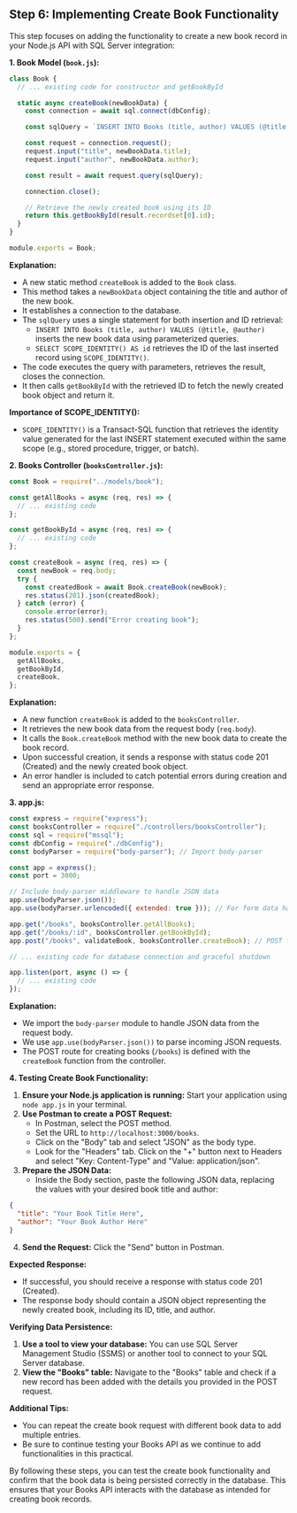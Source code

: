 ## Step 6: Implementing Create Book Functionality

This step focuses on adding the functionality to create a new book record in your Node.js API with SQL Server integration:

**1. Book Model (`book.js`):**

```javascript
class Book {
  // ... existing code for constructor and getBookById

  static async createBook(newBookData) {
    const connection = await sql.connect(dbConfig);

    const sqlQuery = `INSERT INTO Books (title, author) VALUES (@title, @author); SELECT SCOPE_IDENTITY() AS id;`; // Retrieve ID of inserted record

    const request = connection.request();
    request.input("title", newBookData.title);
    request.input("author", newBookData.author);

    const result = await request.query(sqlQuery);

    connection.close();

    // Retrieve the newly created book using its ID
    return this.getBookById(result.recordset[0].id);
  }
}

module.exports = Book;
```

**Explanation:**

- A new static method `createBook` is added to the `Book` class.
- This method takes a `newBookData` object containing the title and author of the new book.
- It establishes a connection to the database.
- The `sqlQuery` uses a single statement for both insertion and ID retrieval:
  - `INSERT INTO Books (title, author) VALUES (@title, @author)` inserts the new book data using parameterized queries.
  - `SELECT SCOPE_IDENTITY() AS id` retrieves the ID of the last inserted record using `SCOPE_IDENTITY()`.
- The code executes the query with parameters, retrieves the result, closes the connection.
- It then calls `getBookById` with the retrieved ID to fetch the newly created book object and return it.

**Importance of SCOPE_IDENTITY():**

- `SCOPE_IDENTITY()` is a Transact-SQL function that retrieves the identity value generated for the last INSERT statement executed within the same scope (e.g., stored procedure, trigger, or batch).

**2. Books Controller (`booksController.js`):**

```javascript
const Book = require("../models/book");

const getAllBooks = async (req, res) => {
  // ... existing code
};

const getBookById = async (req, res) => {
  // ... existing code
};

const createBook = async (req, res) => {
  const newBook = req.body;
  try {
    const createdBook = await Book.createBook(newBook);
    res.status(201).json(createdBook);
  } catch (error) {
    console.error(error);
    res.status(500).send("Error creating book");
  }
};

module.exports = {
  getAllBooks,
  getBookById,
  createBook,
};
```

**Explanation:**

- A new function `createBook` is added to the `booksController`.
- It retrieves the new book data from the request body (`req.body`).
- It calls the `Book.createBook` method with the new book data to create the book record.
- Upon successful creation, it sends a response with status code 201 (Created) and the newly created book object.
- An error handler is included to catch potential errors during creation and send an appropriate error response.

**3. app.js:**

```javascript
const express = require("express");
const booksController = require("./controllers/booksController");
const sql = require("mssql");
const dbConfig = require("./dbConfig");
const bodyParser = require("body-parser"); // Import body-parser

const app = express();
const port = 3000;

// Include body-parser middleware to handle JSON data
app.use(bodyParser.json());
app.use(bodyParser.urlencoded({ extended: true })); // For form data handling

app.get("/books", booksController.getAllBooks);
app.get("/books/:id", booksController.getBookById);
app.post("/books", validateBook, booksController.createBook); // POST for creating books (can handle JSON data)

// ... existing code for database connection and graceful shutdown

app.listen(port, async () => {
  // ... existing code
});
```

**Explanation:**

- We import the `body-parser` module to handle JSON data from the request body.
- We use `app.use(bodyParser.json())` to parse incoming JSON requests.
- The POST route for creating books (`/books`) is defined with the `createBook` function from the controller.

**4. Testing Create Book Functionality:**

1. **Ensure your Node.js application is running:** Start your application using `node app.js` in your terminal.
2. **Use Postman to create a POST Request:**
   - In Postman, select the POST method.
   - Set the URL to `http://localhost:3000/books`.
   - Click on the "Body" tab and select "JSON" as the body type.
   - Look for the "Headers" tab. Click on the "+" button next to Headers and select "Key: Content-Type" and "Value: application/json".
3. **Prepare the JSON Data:**
   - Inside the Body section, paste the following JSON data, replacing the values with your desired book title and author:

```json
{
  "title": "Your Book Title Here",
  "author": "Your Book Author Here"
}
```

4. **Send the Request:** Click the "Send" button in Postman.

**Expected Response:**

- If successful, you should receive a response with status code 201 (Created).
- The response body should contain a JSON object representing the newly created book, including its ID, title, and author.

**Verifying Data Persistence:**

1. **Use a tool to view your database:** You can use SQL Server Management Studio (SSMS) or another tool to connect to your SQL Server database.
2. **View the "Books" table:** Navigate to the "Books" table and check if a new record has been added with the details you provided in the POST request.

**Additional Tips:**

- You can repeat the create book request with different book data to add multiple entries.
- Be sure to continue testing your Books API as we continue to add functionalities in this practical.

By following these steps, you can test the create book functionality and confirm that the book data is being persisted correctly in the database. This ensures that your Books API interacts with the database as intended for creating book records.
